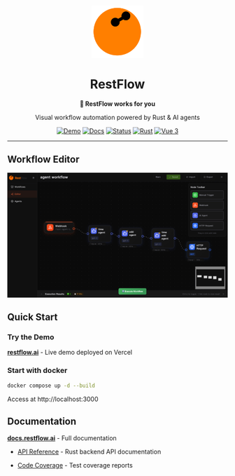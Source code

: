 <div align="center">
  <img src="frontend/src/assets/restflow.svg" alt="RestFlow Logo" width="120" height="120" />

  # RestFlow

  **🦀 RestFlow works for you**

  Visual workflow automation powered by Rust & AI agents

  [![Demo](https://img.shields.io/badge/demo-restflow.ai-brightgreen)](https://restflow.ai)
  [![Docs](https://img.shields.io/badge/docs-docs.restflow.ai-blue)](https://docs.restflow.ai/)
  [![Status](https://img.shields.io/badge/status-prototype-orange)](https://github.com/lhwzds/restflow)
  [![Rust](https://img.shields.io/badge/rust-1.82%2B-dea584)](https://www.rust-lang.org/)
  [![Vue 3](https://img.shields.io/badge/vue-3.x-4fc08d)](https://vuejs.org/)

</div>

---

## Workflow Editor

![RestFlow Workflow Editor](./docs/images/workflow-editor.png)

## Quick Start

### Try the Demo

**[restflow.ai](https://restflow.ai)** - Live demo deployed on Vercel

### Start with docker

```bash
docker compose up -d --build
```

Access at http://localhost:3000

## Documentation

**[docs.restflow.ai](https://docs.restflow.ai/)** - Full documentation

- [API Reference](https://docs.restflow.ai/api/backend/) - Rust backend API documentation

- [Code Coverage](https://docs.restflow.ai/coverage/tarpaulin-report.html) - Test coverage reports
